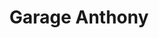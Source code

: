 ---
title: "Garage Anthony"
url: /la-lucerne-doutremer/garage-anthony/
shop: réparation de voitures
---